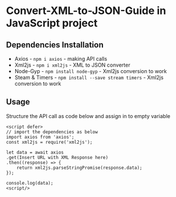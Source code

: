 # Convert-XML-to-JSON-Guide in JavaScript project

## Dependencies Installation
<ul>
  <li>Axios - <code>npm i axios</code> - making API calls</li>
  <li>Xml2js - <code>npm i xml2js</code> - XML to JSON converter</li>
  <li>Node-Gyp - <code>npm install node-gyp</code> -  Xml2js conversion to work </li>
  <li>Steam & Timers - <code>npm install --save stream timers</code> - Xml2js conversion to work</li>
</ul>

## Usage
Structure the API call as code below and assign in to empty variable
<br/>
```
<script defer>
// import the dependencies as below
import axios from 'axios';
const xml2js = require('xml2js');

let data = await axios
.get(Insert URL with XML Response here)
.then((response) => {
    return xml2js.parseStringPromise(response.data);
});

console.log(data);
<script/>
```


